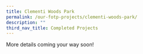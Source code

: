```yaml
---
title: Clementi Woods Park
permalink: /our-fotp-projects/clementi-woods-park/
description: ""
third_nav_title: Completed Projects
---
```

More details coming your way soon!